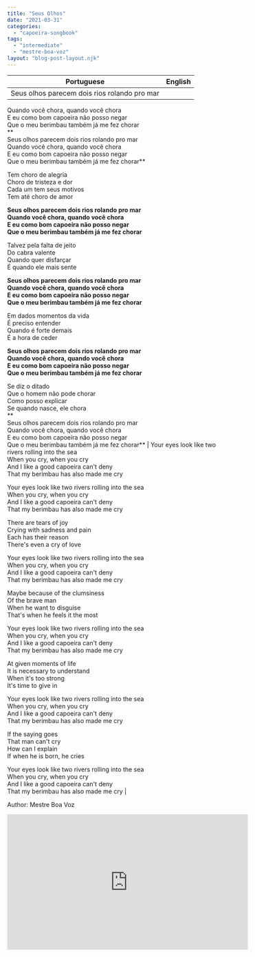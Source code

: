 ```yaml
---
title: "Seus Olhos"
date: "2021-03-31"
categories: 
  - "capoeira-songbook"
tags: 
  - "intermediate"
  - "mestre-boa-voz"
layout: "blog-post-layout.njk"
---
```


| Portuguese | English |
| --- | --- |
| Seus olhos parecem dois rios rolando pro mar  
Quando você chora, quando você chora  
E eu como bom capoeira não posso negar  
Que o meu berimbau também já me fez chorar  
**  
Seus olhos parecem dois rios rolando pro mar  
Quando você chora, quando você chora  
E eu como bom capoeira não posso negar  
Que o meu berimbau também já me fez chorar**  
  
Tem choro de alegria  
Choro de tristeza e dor  
Cada um tem seus motivos  
Tem até choro de amor  
  
**Seus olhos parecem dois rios rolando pro mar  
Quando você chora, quando você chora  
E eu como bom capoeira não posso negar  
Que o meu berimbau também já me fez chorar**  
  
Talvez pela falta de jeito  
Do cabra valente  
Quando quer disfarçar  
É quando ele mais sente  
  
**Seus olhos parecem dois rios rolando pro mar  
Quando você chora, quando você chora  
E eu como bom capoeira não posso negar  
Que o meu berimbau também já me fez chorar**  
  
Em dados momentos da vida  
É preciso entender  
Quando é forte demais  
É a hora de ceder  
  
**Seus olhos parecem dois rios rolando pro mar  
Quando você chora, quando você chora  
E eu como bom capoeira não posso negar  
Que o meu berimbau também já me fez chorar**  
  
Se diz o ditado  
Que o homem não pode chorar  
Como posso explicar  
Se quando nasce, ele chora  
**  
Seus olhos parecem dois rios rolando pro mar  
Quando você chora, quando você chora  
E eu como bom capoeira não posso negar  
Que o meu berimbau também já me fez chorar** | Your eyes look like two rivers rolling into the sea  
When you cry, when you cry  
And I like a good capoeira can't deny  
That my berimbau has also made me cry  
  
Your eyes look like two rivers rolling into the sea  
When you cry, when you cry  
And I like a good capoeira can't deny  
That my berimbau has also made me cry  
  
There are tears of joy  
Crying with sadness and pain  
Each has their reason  
There's even a cry of love  
  
Your eyes look like two rivers rolling into the sea  
When you cry, when you cry  
And I like a good capoeira can't deny  
That my berimbau has also made me cry  
  
Maybe because of the clumsiness  
Of the brave man  
When he want to disguise  
That's when he feels it the most  
  
Your eyes look like two rivers rolling into the sea  
When you cry, when you cry  
And I like a good capoeira can't deny  
That my berimbau has also made me cry  
  
At given moments of life  
It is necessary to understand  
When it's too strong  
It's time to give in  
  
Your eyes look like two rivers rolling into the sea  
When you cry, when you cry  
And I like a good capoeira can't deny  
That my berimbau has also made me cry  
  
If the saying goes  
That man can't cry  
How can I explain  
If when he is born, he cries  
  
Your eyes look like two rivers rolling into the sea  
When you cry, when you cry  
And I like a good capoeira can't deny  
That my berimbau has also made me cry |

<figcaption>

Author: Mestre Boa Voz

</figcaption>

<iframe width="560" height="315" src="https://www.youtube.com/embed/xvK0ezfXlbE" title="YouTube video player" frameborder="0" allow="accelerometer; autoplay; clipboard-write; encrypted-media; gyroscope; picture-in-picture" allowfullscreen></iframe>
